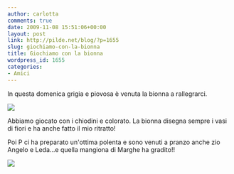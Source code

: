 ```yaml
---
author: carlotta
comments: true
date: 2009-11-08 15:51:06+00:00
layout: post
link: http://pilde.net/blog/?p=1655
slug: giochiamo-con-la-bionna
title: Giochiamo con la bionna
wordpress_id: 1655
categories:
- Amici
---
```


In questa domenica grigia e piovosa è venuta la bionna a rallegrarci.

![](http://pilde.net/blog/wp-content/uploads/2009/11/bionna.jpg)

Abbiamo giocato con i chiodini e colorato. La bionna disegna sempre i vasi di fiori e ha anche fatto il mio ritratto!

Poi P ci ha preparato un'ottima polenta e sono venuti a pranzo anche zio Angelo e Leda...e quella mangiona di Marghe ha gradito!!

![](http://pilde.net/blog/wp-content/uploads/2009/11/angelo.jpg)
